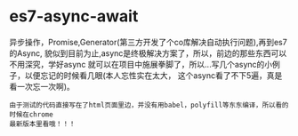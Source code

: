 # es7-async-await

异步操作，Promise,Generator(第三方开发了个co库解决自动执行问题),再到es7的Async,
貌似到目前为止,async是终极解决方案了，所以，前边的那些东西可以不用深究，学好async
就可以在项目中施展拳脚了，所以...写几个async的小例子，以便忘记的时候看几眼(本人忘性实在太大，
这个async看了不下5遍，真是看一次忘一次啊)。

```
由于测试的代码直接写在了html页面里边，并没有用babel，polyfill等东东编译，所以看的时候在chrome
最新版本里看哦！！！
```
